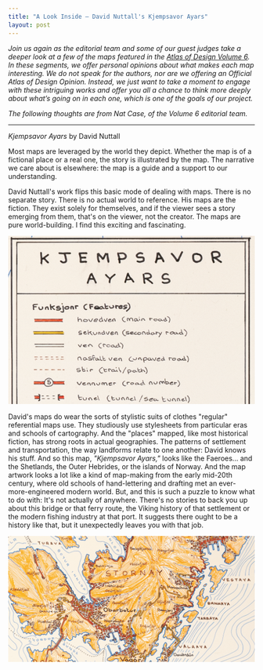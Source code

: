 ```yaml
---
title: "A Look Inside — David Nuttall's Kjempsavor Ayars"
layout: post
---
```


*Join us again as the editorial team and some of our guest judges take a deeper look at a few of the maps featured in the [Atlas of Design Volume 6](https://atlasofdesign.org/order/). In these segments, we offer personal opinions about what makes each map interesting. We do not speak for the authors, nor are we offering an Official Atlas of Design Opinion. Instead, we just want to take a moment to engage with these intriguing works and offer you all a chance to think more deeply about what’s going on in each one, which is one of the goals of our project.*

*The following thoughts are from Nat Case, of the Volume 6 editorial team.*

***

*Kjempsavor Ayars* by David Nuttall

Most maps are leveraged by the world they depict. Whether the map is of a fictional place or a real one, the story is illustrated by the map. The narrative we care about is elsewhere: the map is a guide and a support to our understanding.

David Nuttall's work flips this basic mode of dealing with maps. There is no separate story. There is no actual world to reference. His maps are the fiction. They exist solely for themselves, and if the viewer sees a story emerging from them, that's on the viewer, not the creator. The maps are pure world-building. I find this exciting and fascinating.

<img src="/img/volumes/vol6/nutall-2.png" alt="lookinside-Nuttall-2" />

David's maps do wear the sorts of stylistic suits of clothes "regular" referential maps use. They studiously use stylesheets from particular eras and schools of cartography. And the "places" mapped, like most historical fiction, has strong roots in actual geographies. The patterns of settlement and transportation, the way landforms relate to one another: David knows his stuff. And so this map, *"Kjempsavor Ayars,"* looks like the Faeroes... and the Shetlands, the Outer Hebrides, or the islands of Norway. And the map artwork looks a lot like a kind of map-making from the early mid-20th century, where old schools of hand-lettering and drafting met an ever-more-engineered modern world. But, and this is such a puzzle to know what to do with: It's not actually of anywhere. There's no stories to back you up about this bridge or that ferry route, the Viking history of that settlement or the modern fishing industry at that port. It suggests there ought to be a history like that, but it unexpectedly leaves you with that job.

<img src="/img/volumes/vol6/nutall-1.png" alt="lookinside-Nuttall-1" />

